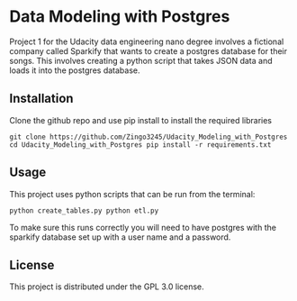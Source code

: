 # Data Modeling with Postgres

Project 1 for the Udacity data engineering nano degree involves a fictional company called Sparkify that wants to create a postgres database for their songs. This involves creating a python script that takes JSON data and loads it into the postgres database.

## Installation

Clone the github repo and use pip install to install the required libraries

``
git clone https://github.com/Zingo3245/Udacity_Modeling_with_Postgres
cd Udacity_Modeling_with_Postgres
pip install -r requirements.txt
``

## Usage

This project uses python scripts that can be run from the terminal:

``
python create_tables.py
python etl.py
``

To make sure this runs correctly you will need to have postgres with the sparkify database set up with a user name and a password.

## License

This project is distributed under the GPL 3.0 license.